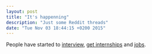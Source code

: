 ```yaml
---
layout: post
title: "It's happenning"
description: "Just some Reddit threads"
date: "Tue Nov 03 18:44:15 +0200 2015"
---
```


People have started to [interview](https://www.reddit.com/r/cscareerquestions/comments/3nzf1d/share_interview_questions_you_were_asked_this/), [get internships](https://www.reddit.com/r/cscareerquestions/comments/3pdvyp/summer_2016_interns_what_was_your_offer/) and [jobs](https://www.reddit.com/r/cscareerquestions/comments/3r90jk/2016_new_grads_hows_the_job_search_going/).
